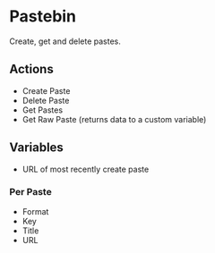 # Pastebin

Create, get and delete pastes.

## Actions

- Create Paste
- Delete Paste
- Get Pastes
- Get Raw Paste (returns data to a custom variable)

## Variables

- URL of most recently create paste

### Per Paste

- Format
- Key
- Title
- URL
